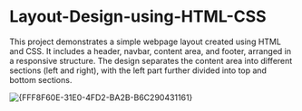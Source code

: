 # Layout-Design-using-HTML-CSS
This project demonstrates a simple webpage layout created using HTML and CSS. It includes a header, navbar, content area, and footer, arranged in a responsive structure. The design separates the content area into different sections (left and right), with the left part further divided into top and bottom sections.

![{FFF8F60E-31E0-4FD2-BA2B-B6C290431161}](https://github.com/user-attachments/assets/6553fba2-cb56-4d14-9ce4-1db62458111e)

